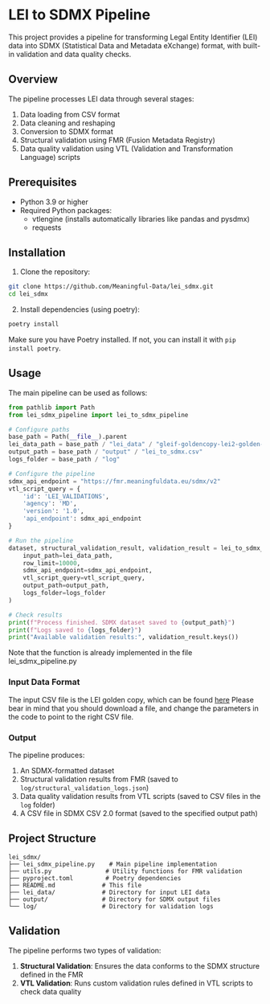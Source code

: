 # LEI to SDMX Pipeline

This project provides a pipeline for transforming Legal Entity Identifier (LEI) data into SDMX (Statistical Data and Metadata eXchange) format, with built-in validation and data quality checks.

## Overview

The pipeline processes LEI data through several stages:
1. Data loading from CSV format
2. Data cleaning and reshaping
3. Conversion to SDMX format
4. Structural validation using FMR (Fusion Metadata Registry)
5. Data quality validation using VTL (Validation and Transformation Language) scripts

## Prerequisites

- Python 3.9 or higher
- Required Python packages:
  - vtlengine (installs automatically libraries like pandas and pysdmx)
  - requests

## Installation

1. Clone the repository:
```bash
git clone https://github.com/Meaningful-Data/lei_sdmx.git
cd lei_sdmx
```

2. Install dependencies (using poetry):
```bash
poetry install
```

Make sure you have Poetry installed. If not, you can install it with `pip install poetry`.

## Usage

The main pipeline can be used as follows:

```python
from pathlib import Path
from lei_sdmx_pipeline import lei_to_sdmx_pipeline

# Configure paths
base_path = Path(__file__).parent
lei_data_path = base_path / "lei_data" / "gleif-goldencopy-lei2-golden-copy.csv"
output_path = base_path / "output" / "lei_to_sdmx.csv"
logs_folder = base_path / "log"

# Configure the pipeline
sdmx_api_endpoint = "https://fmr.meaningfuldata.eu/sdmx/v2"
vtl_script_query = {
    'id': 'LEI_VALIDATIONS',
    'agency': 'MD',
    'version': '1.0',
    'api_endpoint': sdmx_api_endpoint
}

# Run the pipeline
dataset, structural_validation_result, validation_result = lei_to_sdmx_pipeline(
    input_path=lei_data_path,
    row_limit=10000,
    sdmx_api_endpoint=sdmx_api_endpoint,
    vtl_script_query=vtl_script_query,
    output_path=output_path,
    logs_folder=logs_folder
)

# Check results
print(f"Process finished. SDMX dataset saved to {output_path}")
print(f"Logs saved to {logs_folder}")
print("Available validation results:", validation_result.keys())
```

Note that the function is already implemented in the file lei_sdmx_pipeline.py

### Input Data Format

The input CSV file is the LEI golden copy, which can be found [here](https://www.gleif.org/en/lei-data/gleif-golden-copy/download-the-golden-copy#/)
Please bear in mind that you should download a file, and change the parameters in the code to point to the right CSV file.

### Output

The pipeline produces:
1. An SDMX-formatted dataset
2. Structural validation results from FMR (saved to `log/structural_validation_logs.json`)
3. Data quality validation results from VTL scripts (saved to CSV files in the `log` folder)
4. A CSV file in SDMX CSV 2.0 format (saved to the specified output path)

## Project Structure

```
lei_sdmx/
├── lei_sdmx_pipeline.py    # Main pipeline implementation
├── utils.py               # Utility functions for FMR validation
├── pyproject.toml         # Poetry dependencies
├── README.md             # This file
├── lei_data/             # Directory for input LEI data
├── output/               # Directory for SDMX output files
└── log/                  # Directory for validation logs
```

## Validation

The pipeline performs two types of validation:

1. **Structural Validation**: Ensures the data conforms to the SDMX structure defined in the FMR
2. **VTL Validation**: Runs custom validation rules defined in VTL scripts to check data quality
